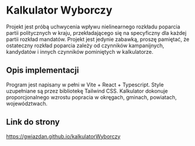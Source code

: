 # Kalkulator Wyborczy
 
Projekt jest próbą uchwycenia wpływu nielinearnego rozkładu poparcia partii politycznych w kraju, przekładającego się na specyficzny dla każdej partii rozkład mandatów. Projekt jest jedynie zabawką, proszę pamiętać, że ostateczny rozkład poparcia zależy od czynników kampanijnych, kandydatów i innych czynników pominiętych w kalkulatorze.

## Opis implementacji

Program jest napisany w pełni w Vite + React + Typescript. Style uzupełniane są przez bibliotekę Tailwind CSS. 
Kalkulator dokonuje proporcjonalnego wzrostu popracia w okręgach, gminach, powiatach, województwach. 

## Link do strony

https://gwiazdan.github.io/kalkulatorWyborczy
